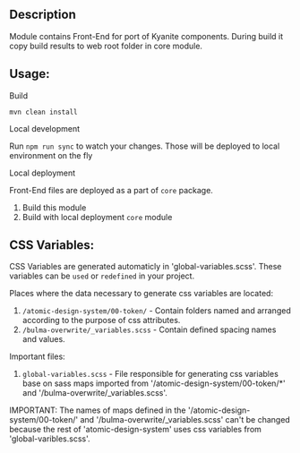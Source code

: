 ## Description

Module contains Front-End for port of Kyanite components. During build it copy build results to web root folder in core module.

## Usage:

Build

```
mvn clean install
```

Local development

Run `npm run sync` to watch your changes. Those will be deployed to local environment on the fly

Local deployment

Front-End files are deployed as a part of `core` package.

1. Build this module
2. Build with local deployment `core` module


## CSS Variables:

CSS Variables are generated automaticly in 'global-variables.scss'. These variables can be `used` or `redefined` in your project.

Places where the data necessary to generate css variables are located:
1. `/atomic-design-system/00-token/` - Contain folders named and arranged according to the purpose of css attributes. 
2. `/bulma-overwrite/_variables.scss` - Contain defined spacing names and values.

Important files:
1. `global-variables.scss` - File responsible for generating css variables base on sass maps imported from '/atomic-design-system/00-token/*' and '/bulma-overwrite/_variables.scss'.

IMPORTANT: The names of maps defined in the '/atomic-design-system/00-token/' and '/bulma-overwrite/_variables.scss' can't be changed because the rest of 'atomic-design-system' uses css variables from 'global-varibles.scss'.  